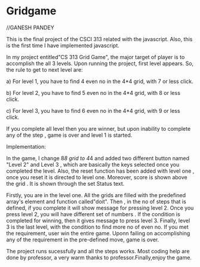 # Gridgame

//GANESH PANDEY

This is the final project of the CSCI 313 related with the javascript. Also, this is the first time I have implemented javascript.

In my project entitled"CS 313 Grid Game", the major target of player is to accomplish the all 3 levels. Upon running the project, first level appears. So, the rule to get to next level are:

a) For level 1, you have to find 4 even no
   in the 4*4 grid,   with 7 or less click.
 
b) For level 2, you have to find 5 even no
    in the 4*4 grid,  with 8 or less click.

c) For level 3, you have to find 6 even no    in the 4*4 grid, with 9 or less click.

If you complete all level then you are winner, but upon inability to  complete any of the step , game is over and level 1 is started.

Implementation:

In the game, I change 8*8 grid to 4*4 and added two different button named "Level 2" and Level 3 , which are basically the keys selected once you completed the level. Also, the reset function has been added with level one , once you reset it is directed to level one.  Moreover, score is shown above the grid . It is shown through the set Status text.

Firstly, you are in the level one. All the grids are filled with the predefined array's element and function called"doit". Then , in the no of steps that is defined, if you complete it will show message for pressing level 2. 
Once you press level 2, you will have different set of numbers . If the condition is completed for winning, then it gives message to press level 3.
Finally, level 3 is the last level, with the condition to find more no of even no. If you met the requirement, user win the entire game.
Uponn failing on accomplishing any of the requirement in the pre-defined move, game is over.

The project runs sucessfully and all the steps works. Most coding help are done by professor, a very warm thanks to professor.Finally,enjoy the game.

